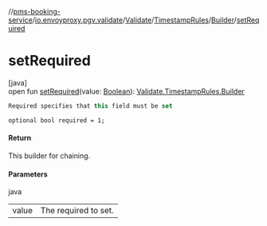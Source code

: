//[pms-booking-service](../../../../../index.md)/[io.envoyproxy.pgv.validate](../../../index.md)/[Validate](../../index.md)/[TimestampRules](../index.md)/[Builder](index.md)/[setRequired](set-required.md)

# setRequired

[java]\
open fun [setRequired](set-required.md)(value: [Boolean](https://kotlinlang.org/api/core/kotlin-stdlib/kotlin/-boolean/index.html)): [Validate.TimestampRules.Builder](index.md)

```kotlin
Required specifies that this field must be set

```
`optional bool required = 1;`

#### Return

This builder for chaining.

#### Parameters

java

| | |
|---|---|
| value | The required to set. |